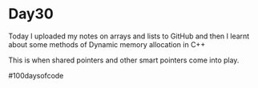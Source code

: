 # Day30
Today I uploaded my notes on arrays and lists to GitHub and then I learnt  
about some methods of Dynamic memory allocation in C++

This is when shared pointers and other smart pointers come into play.

#100daysofcode
